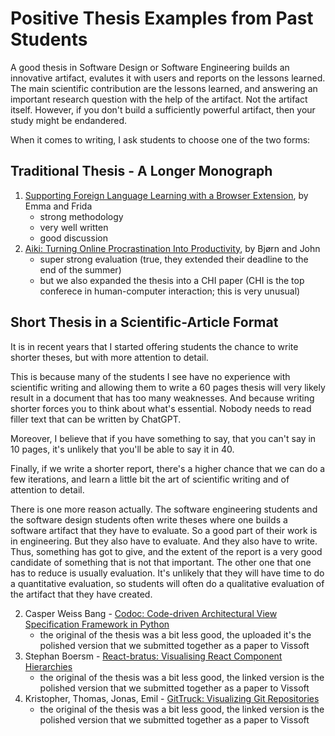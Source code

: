 # Positive Thesis Examples from Past Students

A good thesis in Software Design or Software Engineering builds an innovative artifact, evalutes it with users and reports on the lessons learned. The main scientific contribution are the lessons learned, and answering an important research question with the help of the artifact. Not the artifact itself. However, if you don't build a sufficiently powerful artifact, then your study might be endandered. 

When it comes to writing, I ask students to choose one of the two forms: 

## Traditional Thesis - A Longer Monograph

1. [Supporting Foreign Language Learning with a Browser Extension](../docs/assets/reports/22-thesis-browser-extension.pdf), by Emma and Frida
	- strong methodology 
	- very well written
	- good discussion
2. [Aiki: Turning Online Procrastination Into Productivity](../docs/assets/reports/21-thesis-Aiki.pdf), by Bjørn and John
	- super strong evaluation (true, they extended their deadline to the end of the summer)
	- but we also expanded the thesis into a CHI paper (CHI is the top conferece in human-computer interaction; this is very unusual)


## Short Thesis in a Scientific-Article Format

It is in recent years that I started offering students the chance to write shorter theses, but with more attention to detail. 

This is because many of the students I see have no experience with scientific writing and allowing them to write a 60 pages thesis will very likely result in a document that has too many weaknesses. And because writing shorter forces you to think about what's essential. Nobody needs to read filler text that can be written by ChatGPT. 

Moreover, I believe that if you have something to say, that you can't say in 10 pages, it's unlikely that you'll be able to say it in 40. 

Finally, if we write a shorter report, there's a higher chance that we can do a few iterations, and learn a little bit the art of scientific writing and of attention to detail. 

There is one more reason actually. The software engineering students and the software design students often write theses where one builds a software artifact that they have to evaluate. So a good part of their work is in engineering. But they also have to evaluate. And they also have to write. Thus, something has got to give, and the extent of the report is a very good candidate of something that is not that important. The other one that one has to reduce is usually evaluation. It's unlikely that they will have time to do a quantitative evaluation, so students will often do a qualitative evaluation of the artifact that they have created. 

2. Casper Weiss Bang - [Codoc: Code-driven Architectural View Specification Framework in Python](https://pure.itu.dk/ws/files/86386665/21_CoDoc_VISSOFT.pdf)
	- the original of the thesis was a bit less good, the uploaded it's the polished version that we submitted together as a paper to Vissoft 
3. Stephan Boersm - [React-bratus: Visualising React Component Hierarchies](https://pure.itu.dk/ws/files/86386642/21_React_bratus_VISSOFT.pdf)
	- the original of the thesis was a bit less good, the linked version is the polished version that we submitted together as a paper to Vissoft 
5. Kristopher, Thomas, Jonas, Emil - [GitTruck: Visualizing Git Repositories](/docs/assets/papers/22-Git-Truck.pdf)
	- the original of the thesis was a bit less good, the linked version is the polished version that we submitted together as a paper to Vissoft 

